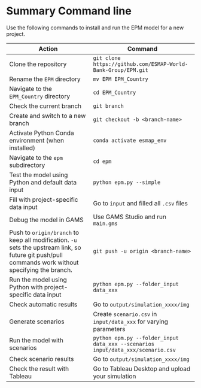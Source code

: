 # Summary Command line

Use the following commands to install and run the EPM model for a new project.

| **Action** | **Command** |
|------------|------------|
| Clone the repository | `git clone https://github.com/ESMAP-World-Bank-Group/EPM.git` |
| Rename the `EPM` directory | `mv EPM EPM_Country` |
| Navigate to the `EPM_Country` directory | `cd EPM_Country` |
| Check the current branch | `git branch` |
| Create and switch to a new branch | `git checkout -b <branch-name>` |
| Activate Python Conda environment (when installed) | `conda activate esmap_env` |
| Navigate to the `epm` subdirectory | `cd epm` |
| Test the model using Python and default data input | `python epm.py --simple` |
| Fill with project-specific data input | Go to `input` and filled all `.csv` files |
| Debug the model in GAMS | Use GAMS Studio and run `main.gms` |
| Push to `origin/branch` to keep all modification. `-u` sets the upstream link, so future git push/pull commands work without specifying the branch. | `git push -u origin <branch-name>` |
| Run the model using Python with project-specific data input  | `python epm.py --folder_input data_xxx` |
| Check automatic results | Go to `output/simulation_xxxx/img` |
| Generate scenarios | Create `scenario.csv` in `input/data_xxx` for varying parameters |
| Run the model with scenarios | `python epm.py --folder_input data_xxx --scenarios input/data_xxx/scenario.csv` |
| Check scenario results | Go to `output/simulation_xxxx/img` |
| Check the result with Tableau | Go to Tableau Desktop and upload your simulation |